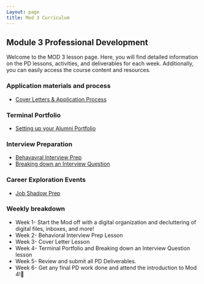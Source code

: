```yaml
---
Layout: page
title: Mod 3 Curriculum 
---
```


## Module 3 Professional Development
Welcome to the MOD 3 lesson page. Here, you will find detailed information on the PD lessons, activities, and deliverables for each week. Additionally, you can easily access the course content and resources.

### Application materials and process
* [Cover Letters & Application Process](https://careerdev.turing.edu/module_three/week_3_coverletter)

### Terminal Portfolio 
* [Setting up your Alumni Portfolio](https://github.com/turingschool/career-development-curriculum-site/blob/master/module_three/module_three_terminal_portfolios/Terminal%20Portfolios.md)

### Interview Preparation
* [Behavavral Interview Prep](https://careerdev.turing.edu/module_three/mod3_week5)
* [Breaking down an Interview Question](https://frontend.turing.edu/lessons/module-3/interpreting-interviews.html)


### Career Exploration Events
* [Job Shadow Prep](/module_three/job_shadow_overview)

### Weekly breakdown
* Week 1- Start the Mod off with a digital organization and decluttering of digital files, inboxes, and more! 
* Week 2- Behavioral Interview Prep Lesson
* Week 3- Cover Letter Lesson
* Week 4- Terminal Portfolio and Breaking down an Interview Question lesson
* Week 5- Review and submit all PD Deliverables. 
* Week 6- Get any final PD work done and attend the introduction to Mod 4!🎉
